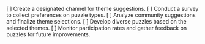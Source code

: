 [ ] Create a designated channel for theme suggestions.
[ ] Conduct a survey to collect preferences on puzzle types.
[ ] Analyze community suggestions and finalize theme selections.
[ ] Develop diverse puzzles based on the selected themes.
[ ] Monitor participation rates and gather feedback on puzzles for future improvements.
